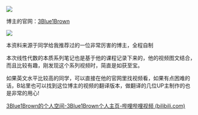 ![](https://cdn.nlark.com/yuque/0/2024/png/28486124/1728731632656-b333557e-cac7-4329-9d9f-941991ecdaea.png)

博主的官网：[3Blue1Brown](https://www.3blue1brown.com/)

![](https://cdn.nlark.com/yuque/0/2024/png/28486124/1728731807259-a47a5893-beae-41ca-b58c-ceb7126ca14d.png)

本资料来源于同学给我推荐过的一位非常厉害的博主，全程自制

本次线性代数的本质系列笔记也是基于他的课程记录下来的，他的视频图文结合，而且比较有趣，刚发现这个系列视频时，简直是如获至宝。

如果英文水平比较高的同学，可以直接在他的官网里找视频看，如果有点困难的话，B站里也可以找到这位博主的视频的翻译版本，做翻译的几位UP主制作的也是非常的用心! 

[3Blue1Brown的个人空间-3Blue1Brown个人主页-哔哩哔哩视频 (bilibili.com)](https://space.bilibili.com/88461692)

